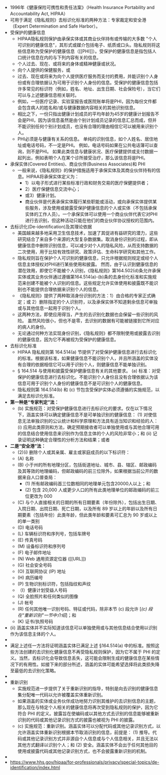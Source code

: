 - 1996年《健康保险可携性和责任法案》（Health Insurance Portability and Accountability Act, HIPAA）
- 可用于满足《隐私规则》去标识化标准的两种方法：专家裁定和安全港（Expert Determination and Safe Harbor）。
- 受保护的健康信息
	- HIPAA隐私规则保护由承保实体或其商业伙伴持有或传输的大多数 "个人可识别的健康信息"，其形式或媒介包括电子、纸质或口头。隐私规则将这些信息称为受保护的健康信息（[[PHI]]）。受保护的健康信息是指包括人口统计信息在内的与下列内容有关的信息。
	- 个人过去、现在、或将来的身体或精神健康或状况。
	- 向个人提供的保健服务，或
	- 过去、现在或将来为向个人提供医疗服务而支付的费用，并能识别个人身份或有合理依据认为可用于识别个人身份的信息。受保护的健康信息包括许多常见的标识符（例如，姓名、地址、出生日期、社会保险号），当它们可以与上述健康信息相关联时。
	- 例如，一份医疗记录、实验室报告或医院账单将是PHI，因为每份文件都会包含病人的姓名和/或与健康数据内容相关的其他识别信息。
	- 相比之下，一份只指出健康计划成员的平均年龄为45岁的健康计划报告不会是PHI，因为该信息虽然是由个别计划成员记录的信息汇总而成，但并不能识别任何个别计划成员，也没有合理的理由相信它可以被用来识别个人。
	- PHI必须是与健康有关系的信息。 单纯的识别信息，如个人姓名、居住地址或电话号码，不一定是PHI。 例如，电话号码如果在公共电话簿可以查询，则不是PHI。 如果此类信息与健康状况、医疗保健提供或支付数据一起列出，例如表明个人在某个诊所接受治疗，那么该信息将是PHI。
- 承保实体(Covered Entities)、商业伙伴(Business Associates)和 PHI
	- 一般来说，《隐私规则》的保护措施适用于承保实体及其商业伙伴持有的信息。HIPAA将承保实体定义为：
		- 1）以电子形式进行某些标准行政和财务交易的医疗保健提供者；
		- 2）医疗保健信息交流中心；
		- 或3）健康计划。
		- 商业伙伴是代表承保实体履行某些职能或活动，或向承保实体提供某些服务，涉及使用或披露受保护健康信息的个人或实体（不包括承保实体的工作人员）。一个承保实体可以使用一个商业伙伴代表它对PHI进行去识别，但这种活动只能在他们的商业伙伴协议授权的范围内。
- 去标识化(De-identification)及其理论依据
	- 美国越来越多地采用卫生信息技术，加速了其促进有益研究的潜力，这些研究结合了来自多个来源的大型复杂数据集。取消身份识别的过程，即从健康信息中删除识别信息，可以减少对个人的隐私风险，从而支持数据的二次使用，用于比较有效性研究、政策评估、生命科学研究和其他工作。
	- 隐私规则旨在保护个人可识别的健康信息，只允许根据规则规定或经个人信息主体授权对PHI进行某些使用和披露。 然而，由于认识到健康信息的潜在效用，即使它不能被个人识别，《隐私规则》第164.502(d)条允许承保实体或其业务伙伴通过遵循第164.514(a)-(b)条的去身份化标准和实施规范来创建不能被个人识别的信息。这些规定允许实体使用和披露既不能识别也不能提供合理依据来识别个人的信息。
	- 《隐私规则》提供了两种取消身份识别的方法：1）由合格的专家正式确定；或 2）删除指定的个人识别符，以及承保实体不知道剩余信息可单独或与其他信息一起用于识别个人。
	- 这两种方法，即使应用得当，产生的去识别化数据也会保留一些识别的风险。 虽然风险很小，但也不是零，去识别的数据有可能被链接到它所对应的病人的身份。
	- 无论通过何种方法实现身份识别，《隐私规则》都不限制使用或披露去识别的健康信息，因为它不再被视为受保护的健康信息。
- 去标识化标准
	- HIPAA 隐私规则第 164.514(a) 节提供了对受保护健康信息进行去标识化的标准。根据该标准，如果健康信息不能识别个人，并且所涵盖的实体没有合理的依据相信它可以用于识别个人，则健康信息不能单独识别。
	- § 164.514 与使用和披露受保护健康信息有关的其他要求。
	  (a) 标准：对受保护的健康信息进行去标识化。不能识别个人身份且没有合理依据认为该信息可用于识别个人身份的健康信息不是可识别个人的健康信息。
	- 隐私规则第 164.514(b) 和 (c) 节包含受保护实体必须遵循的实施规范，以满足去标识化标准。
- **第一种是“专家判定”法：**
	- (b) 实施规范：对受保护健康信息进行去标识化的要求。仅在以下情况下，涵盖实体可以确定健康信息不是可单独识别的健康信息：
	  (1) 对使信息无法单独识别的公认统计和科学原理和方法具有适当知识和经验的人：
	  (i) 应用此类原则和方法，确定预期接收者可以单独使用或与其他合理可用的信息结合使用信息来识别作为信息主体的个人的风险非常小；和
	  (ii) 记录证明这种确定合理性的分析方法和结果；或者
- **二是“安全港”法：**
	- (2)(i) 删除个人或其亲属、雇主或家庭成员的以下标识符：
	- (A) 名称
	- (B) 小于州的所有地理分区，包括街道地址、城市、县、辖区、邮政编码及其等效的地理编码，但邮政编码的前三位除外，如果根据当前公开的数据来自人口普查局：
		- (1) 所有邮政编码首三位数相同的地理单元包含20000人以上；和
		- (2) 包含 20,000 人或更少人口的所有此类地理单位的邮政编码的前三位更改为 000
	- (C) 与个人直接相关的日期的所有日期要素（年份除外），包括出生日期、入院日期、出院日期、死亡日期，以及所有 89 岁以上的年龄以及所有日期要素（包括年份）此类年龄，但此类年龄和要素可汇总为 90 岁或以上的单一类别
	- (D) 电话号码
	- (L) 车辆标识符和序列号，包括车牌号
	- (E) 传真号码
	- (M) 设备标识符和序列号
	- (F) 电子邮件地址
	- (N) Web 通用资源定位器 ([[URL]])
	- (G) 社会安全号码
	- (O) 互联网协议 (IP) 地址
	- (H) 病历编号
	- (P) 生物识别标识符，包括指纹和声纹
	- （I）健康计划受益人号码
	- (Q) 全脸照片和任何类似的图像
	- (J) 帐号
	- (R) 任何其他唯一识别号码、特征或代码，除非本节 (c) 段允许 [_(c) 段在“重新识别”一节中介绍_]；和
	- (K) 证书/执照号码
- (ii) 涵盖实体并不实际知道该信息可以单独使用或与其他信息结合使用以识别作为该信息主体的个人。
-
- 满足上述任一方法将证明涵盖实体已满足上述 §164.514(a) 中的标准。按照这些方法创建的去识别化健康信息不再受隐私规则保护，因为它不属于 PHI 的定义。当然，去标识化会导致信息丢失，这可能会限制生成的健康信息在某些情况下的有用性。如接下来的部分所述，涵盖的实体可能希望选择将此类损失降至最低的去识别化策略。
-
- 重新识别
	- 实施规范进一步提供了关于重新识别的指导，特别是向去识别的健康信息集分配唯一代码以允许被覆盖实体重新识别。
	- 如果涵盖的实体或业务伙伴成功地努力识别其维护的去识别信息的主题，那么现在与特定个人相关的健康信息将再次受到隐私规则的保护，因为它符合 PHI 的定义。披露旨在使编码或以其他方式去识别的信息能够被重新识别的代码或其他记录识别方式的披露也被视为 PHI 的披露。
	- (c) 实施规范：重新识别。涵盖实体可以分配代码或其他记录识别方式，以允许涵盖实体重新识别根据本节取消识别的信息，前提是：
	  (1) 推导。代码或其他记录识别方式并非源自个人信息或与个人信息相关，并且无法以其他方式翻译以识别个人；和
	  (2) 安全。涵盖实体不会出于任何其他目的使用或披露代码或其他记录识别方式，也不会披露重新识别的机制。
-
- https://www.hhs.gov/hipaa/for-professionals/privacy/special-topics/de-identification/index.html